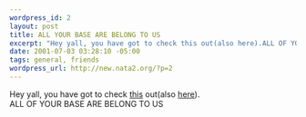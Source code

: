 ```yaml
--- 
wordpress_id: 2
layout: post
title: ALL YOUR BASE ARE BELONG TO US
excerpt: "Hey yall, you have got to check this out(also here).ALL OF YOUR BASE ARE BELONG TO US "
date: 2001-07-03 03:28:10 -05:00
tags: general, friends
wordpress_url: http://new.nata2.org/?p=2
---
```

Hey yall, you have got to check <a href="/base.swf">this</a> out(also <a href="http://www.movezig.com/media/base.swf">here</a>).<br/>ALL OF YOUR BASE ARE BELONG TO US 
